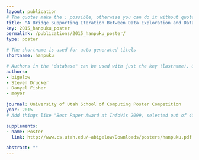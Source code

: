 ```yaml
---
layout: publication
# The quotes make the : possible, otherwise you can do it without quotes
title: "A Bridge Supporting Iteration Between Data Exploration and Data Storytelling"
key: 2015_hanpuku_poster
permalink: /publications/2015_hanpuku_poster/
type: poster

# The shortname is used for auto-generated titels
shortname: hanpuku

# Authors in the "database" can be used with just the key (lastname). Others can be written properly.
authors:
- bigelow
- Steven Drucker
- Danyel Fisher
- meyer

journal: University of Utah School of Computing Poster Competition
year: 2015
# Add things like "Best Paper Award at InfoVis 2099, selected out of 4000 submissions"

supplements:
- name: Poster
  link: http://www.cs.utah.edu/~abigelow/Downloads/posters/hanpuku.pdf

abstract: ""
---
```

